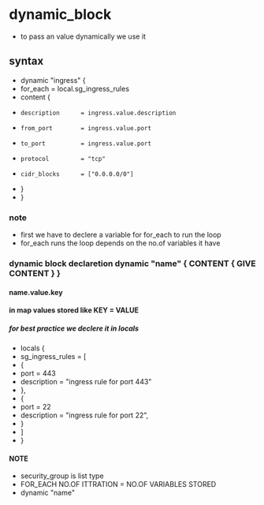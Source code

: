 # dynamic_block
* to pass an value dynamically we use it

## syntax
* dynamic "ingress" {
* for_each = local.sg_ingress_rules
*   content {
*     description      = ingress.value.description
*     from_port        = ingress.value.port
*     to_port          = ingress.value.port
*     protocol         = "tcp"
*     cidr_blocks      = ["0.0.0.0/0"] 
*   }
*   }

### note 
* first we have to declere a variable for for_each to run the loop
* for_each runs the loop depends on the no.of variables it have
### dynamic block declaretion dynamic "name" { CONTENT { GIVE CONTENT } }
#### name.value.key
#### in map values stored like KEY = VALUE

##### for best practice we declere it in locals
* locals {
*  sg_ingress_rules = [
*    {
*    port = 443
*    description = "ingress rule for port 443"
*    },
*    {
*    port = 22
*    description = "ingress rule for port 22",    
*  }
*  ]
* }

#### NOTE
* security_group is list type
* FOR_EACH NO.OF ITTRATION = NO.OF VARIABLES STORED
* dynamic "name" 
